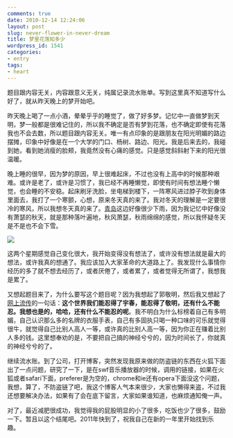 ```yaml
---
comments: true
date: 2010-12-14 12:24:06
layout: post
slug: never-flower-in-never-dream
title: 梦里花落知多少
wordpress_id: 1541
categories:
- entry
tags:
- heart
---
```


题目跟内容无关，内容跟意义无关，纯属记录流水账单。写到这里真不知道写什么好了，就从昨天晚上的梦开始吧。

昨天晚上喝了一点小酒，晕晕乎乎的睡觉了，做了好多梦。记忆中一直做梦到天明，梦一般都是很难记住的，所以我不确定是否有梦到花落，也不确定即使有花落我也不会去数，所以题目跟内容无关。唯一有点印象的是跟朋友在阳光明媚的路边摆摊，印象中好像是在一个大学的门口、杨树、路边、阳光。我是后来去的，我碰到她，看到她消瘦的脸颊，我竟然没有心痛的感觉。只是感觉斜斜射下来的阳光很温暖。



晚上睡的很早，因为梦的原因，早上很难起床，不过也没有上高中的时候那种艰难。或许是老了，或许是习惯了，我已经不再睡懒觉，即使有时间有想法睡个懒觉，也会睡的不安稳。起床刷牙洗脸，坐电梯到楼下，一阵寒风进过脖子吹到身体里面去，我打了一个寒颤，心想，原来冬天真的来了。我对冬天的理解是一定要很冷的寒风，所以我想冬天真的来了。[青岛](http://dobila.info/tag/qd)这边好像很少下雨，因为我记忆中好像没有萧瑟的秋天，就是那种落叶遍地，秋风萧瑟，秋雨绵绵的感觉，所以我怀疑冬天是不是也不会下雪。

![](http://dobila.info/wp-content/uploads/2010/12/snow2-450x253.jpg)

这两个星期感觉自己变化很大，我开始变得没有想法了，或许没有想法就是最大的想法，或许我真的想通了。我应该加入大家革命的大道路上了。我发现什么事情你经历的多了就不想去经历了，或者厌倦了，或者累了，或者觉得无所谓了，我想我是累了。



又想起题目来了，为什么要写这个题目呢？因为我想起了郭敬明，然后我又想起了[网上流传](http://dobila.info/other/funny/fuck-man.html)的一句话：**这个世界我们能忍得了宇春，能忍得了敬明，还有什么不能忍。我想也是的，哈哈，还有什么不能忍的呢**。我不明白为什么标榜着自己有多明媚，自己认识那么多的名牌的衣服手表，自己有多固执只喝一种口味的可乐就觉得很牛，就觉得自己比别人高人一等，或许真的比别人高一等，因为你正在赚着比别人多的钱。这里想奉劝的是，不要把自己搞的神经兮兮的，因为时间长了，你就真的神经兮兮的了。

继续流水账。到了公司，打开博客，突然发现我原来做的防盗链的东西在火狐下面出了一点问题，研究了一下，是在swf音乐播放器的时候，调用的链接，如果在火狐或者safari下面，preferer是为空的，chrome和ie还有opera下面没这个问题，我想，算了，不防盗链了吧，我这个博客人气本来很少，大家也懒得来盗，不过我还想要解决办法，如果有了会在底下留言，大家如果谁知道，也麻烦通知俺一声。

对了，最近减肥很成功，我觉得我的屁股明显的小了很多，吃饭也少了很多，鼓励一下。暂且以这个结尾吧。2011年快到了，祝我自己在新的一年里开始找到乐趣。
